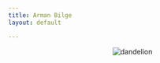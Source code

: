 ```yaml
---
title: Arman Bilge
layout: default

---
```


<p style="text-align:center"><img alt="dandelion" src="http://media.armanbilge.com/dandelion.jpg"/></p>
